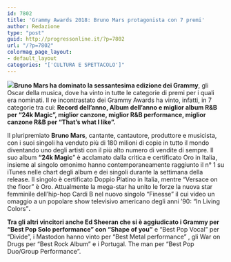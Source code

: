 ```yaml
---
id: 7802
title: 'Grammy Awards 2018: Bruno Mars protagonista con 7 premi'
author: Redazione
type: "post"
guid: http://progressonline.it/?p=7802
url: "/?p=7802"
colormag_page_layout:
- default_layout
categories: "['CULTURA E SPETTACOLO']"
---
```


**![](https://progressonline.it/wp-content/uploads/2018/01/BM_Apollo_ApolloShow-68-200x300.jpg)Bruno Mars ha dominato la sessantesima edizione dei Grammy**, gli Oscar della musica, dove ha vinto in tutte le categorie di premi per i quali era nominati. Il re incontrastato dei Grammy Awards ha vinto, infatti, in 7 categorie tra cui: **Record dell’anno, Album dell’anno e miglior album R&amp;B** **per “24k Magic”, miglior canzone, miglior R&amp;B performance, miglior canzone R&amp;B per “That’s what I like”.**

Il pluripremiato **Bruno Mars**, cantante, cantautore, produttore e musicista, con i suoi singoli ha venduto più di 180 milioni di copie in tutto il mondo diventando uno degli artisti con il più alto numero di vendite di sempre. Il suo album **“24k Magic**” è acclamato dalla critica e certificato Oro in Italia, insieme al singolo omonimo hanno contemporaneamente raggiunto il n° 1 su iTunes nelle chart degli album e dei singoli durante la settimana della release. Il singolo è certificato Doppio Platino in Italia, mentre “Versace on the floor” è Oro. Attualmente la mega-star ha unito le forze la nuova star femminile dell’hip-hop Cardi B nel nuovo singolo “Finesse” il cui video un omaggio a un popolare show televisivo americano degli anni ’90: “In Living Colors”**.**

**Tra gli altri vincitori anche Ed Sheeran che si è aggiudicato i Grammy per “Best Pop Solo performance” con “Shape of you”** e “Best Pop Vocal” per “Divide”, i Mastodon hanno vinto per “Best Metal performance” , gli War on Drugs per “Best Rock Album” e i Portugal. The man per “Best Pop Duo/Group Performance”.